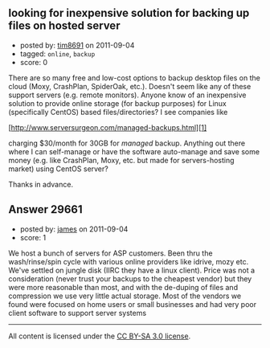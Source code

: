 ## looking for inexpensive solution for backing up files on hosted server

- posted by: [tim8691](https://stackexchange.com/users/-1/13002-tim8691) on 2011-09-04
- tagged: `online`, `backup`
- score: 0

There are so many free and low-cost options to backup desktop files on the cloud (Moxy, CrashPlan, SpiderOak, etc.). Doesn't seem like any of these support servers (e.g. remote monitors). Anyone know of an inexpensive solution to provide online storage (for backup purposes) for Linux (specifically CentOS) based files/directories? I see companies like 

[http://www.serversurgeon.com/managed-backups.html][1]

charging $30/month for 30GB for *managed* backup. Anything out there where I can self-manage or have the software auto-manage and save some money (e.g. like CrashPlan, Moxy, etc. but made for servers-hosting market) using CentOS server?

Thanks in advance.

  [1]: http://www.serversurgeon.com/managed-backups.html


## Answer 29661

- posted by: [james](https://stackexchange.com/users/-1/5800-james) on 2011-09-04
- score: 1

We host a bunch of servers for ASP customers. Been thru the wash/rinse/spin cycle with various online providers like idrive, mozy etc. We've settled on jungle disk (IIRC they have a linux client). Price was not a consideration (never trust your backups to the cheapest vendor) but they were more reasonable than most, and with the de-duping of files and compression we use very little actual storage. Most of the vendors we found were focused on home users or small businesses and had very poor client software to support server systems



---

All content is licensed under the [CC BY-SA 3.0 license](https://creativecommons.org/licenses/by-sa/3.0/).
